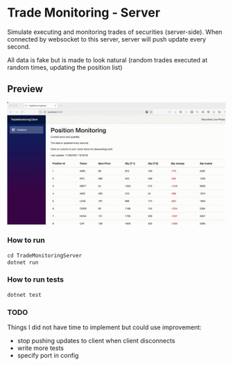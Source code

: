 # Trade Monitoring - Server

Simulate executing and monitoring trades of securities (server-side). When connected by websocket to this server, server will push update every second.

All data is fake but is made to look natural (random trades executed at random times, updating the position list)

## Preview

![preview gif loading...](showcase.gif)

### How to run

```
cd TradeMonitoringServer
dotnet run
```

### How to run tests
```
dotnet test
```

### TODO
Things I did not have time to implement but could use improvement:
- stop pushing updates to client when client disconnects
- write more tests
- specify port in config